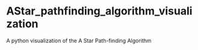 # AStar_pathfinding_algorithm_visualization
A python visualization of the A Star Path-finding Algorithm
